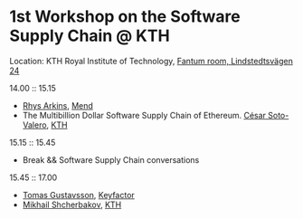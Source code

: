 # 1st Workshop on the Software Supply Chain @ KTH

Location: KTH Royal Institute of Technology, [Fantum room, Lindstedtsvägen 24](https://www.kth.se/places/room/id/c9ec01ab-b536-4be6-b82a-0d52ddadb2e6)

14.00 :: 15.15
- [Rhys Arkins](https://www.linkedin.com/in/rhys-arkins-5a643a/), [Mend](https://www.mend.io/)
- The Multibillion Dollar Software Supply Chain of Ethereum. [César Soto-Valero](https://www.cesarsotovalero.net/), [KTH](https://www.kth.se/)

15.15 :: 15.45
- Break && Software Supply Chain conversations

15.45 :: 17.00
- [Tomas Gustavsson](https://www.linkedin.com/in/tgustavsson/), [Keyfactor](https://www.keyfactor.com/)
- [Mikhail Shcherbakov](https://www.kth.se/profile/mshc/), [KTH](https://www.kth.se/)
